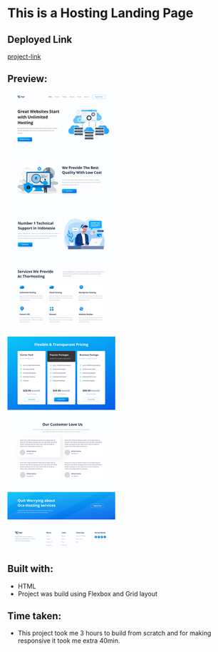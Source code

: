 
# This is a Hosting Landing Page

## Deployed Link

[project-link](https://phani-sai-project-11.netlify.app/)

## Preview:

![Desktop view](./11.png)

## Built with:

- HTML
- Project was build using Flexbox and Grid layout


## Time taken:

- This project took me 3 hours to build from scratch and for making responsive it took me extra 40min.

